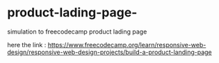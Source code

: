 # product-lading-page-
simulation to freecodecamp product lading page  

here the link :
https://www.freecodecamp.org/learn/responsive-web-design/responsive-web-design-projects/build-a-product-landing-page
